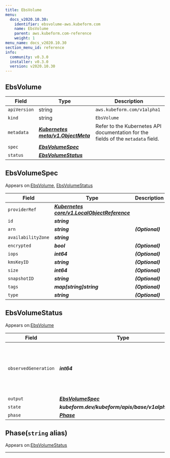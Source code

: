 ```yaml
---
title: EbsVolume
menu:
  docs_v2020.10.30:
    identifier: ebsvolume-aws.kubeform.com
    name: EbsVolume
    parent: aws.kubeform.com-reference
    weight: 1
menu_name: docs_v2020.10.30
section_menu_id: reference
info:
  community: v0.3.0
  installer: v0.3.0
  version: v2020.10.30
---
```


## EbsVolume
| Field | Type | Description |
| ------ | ----- | ----------- |
| `apiVersion` | string | `aws.kubeform.com/v1alpha1` |
|    `kind` | string | `EbsVolume` |
| `metadata` | ***[Kubernetes meta/v1.ObjectMeta](https://v1-18.docs.kubernetes.io/docs/reference/generated/kubernetes-api/v1.18/#objectmeta-v1-meta)***|Refer to the Kubernetes API documentation for the fields of the `metadata` field.|
| `spec` | ***[EbsVolumeSpec](#ebsvolumespec)***||
| `status` | ***[EbsVolumeStatus](#ebsvolumestatus)***||
## EbsVolumeSpec

Appears on:[EbsVolume](#ebsvolume), [EbsVolumeStatus](#ebsvolumestatus)

| Field | Type | Description |
| ------ | ----- | ----------- |
| `providerRef` | ***[Kubernetes core/v1.LocalObjectReference](https://v1-18.docs.kubernetes.io/docs/reference/generated/kubernetes-api/v1.18/#localobjectreference-v1-core)***||
| `id` | ***string***||
| `arn` | ***string***| ***(Optional)*** |
| `availabilityZone` | ***string***||
| `encrypted` | ***bool***| ***(Optional)*** |
| `iops` | ***int64***| ***(Optional)*** |
| `kmsKeyID` | ***string***| ***(Optional)*** |
| `size` | ***int64***| ***(Optional)*** |
| `snapshotID` | ***string***| ***(Optional)*** |
| `tags` | ***map[string]string***| ***(Optional)*** |
| `type` | ***string***| ***(Optional)*** |
## EbsVolumeStatus

Appears on:[EbsVolume](#ebsvolume)

| Field | Type | Description |
| ------ | ----- | ----------- |
| `observedGeneration` | ***int64***| ***(Optional)*** Resource generation, which is updated on mutation by the API Server.|
| `output` | ***[EbsVolumeSpec](#ebsvolumespec)***| ***(Optional)*** |
| `state` | ***kubeform.dev/kubeform/apis/base/v1alpha1.State***| ***(Optional)*** |
| `phase` | ***[Phase](#phase)***| ***(Optional)*** |
## Phase(`string` alias)

Appears on:[EbsVolumeStatus](#ebsvolumestatus)

---
